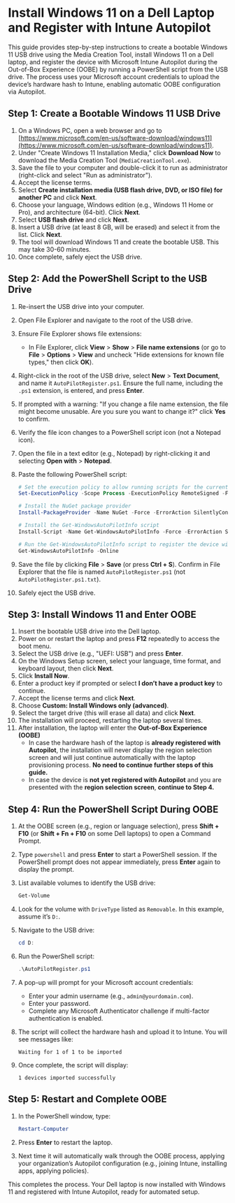 # Install Windows 11 on a Dell Laptop and Register with Intune Autopilot

This guide provides step-by-step instructions to create a bootable Windows 11 USB drive using the Media Creation Tool, install Windows 11 on a Dell laptop, and register the device with Microsoft Intune Autopilot during the Out-of-Box Experience (OOBE) by running a PowerShell script from the USB drive. The process uses your Microsoft account credentials to upload the device’s hardware hash to Intune, enabling automatic OOBE configuration via Autopilot.

## Step 1: Create a Bootable Windows 11 USB Drive

1. On a Windows PC, open a web browser and go to [https://www.microsoft.com/en-us/software-download/windows11](https://www.microsoft.com/en-us/software-download/windows11).
2. Under "Create Windows 11 Installation Media," click **Download Now** to download the Media Creation Tool (`MediaCreationTool.exe`).
3. Save the file to your computer and double-click it to run as administrator (right-click and select "Run as administrator").
4. Accept the license terms.
5. Select **Create installation media (USB flash drive, DVD, or ISO file) for another PC** and click **Next**.
6. Choose your language, Windows edition (e.g., Windows 11 Home or Pro), and architecture (64-bit). Click **Next**.
7. Select **USB flash drive** and click **Next**.
8. Insert a USB drive (at least 8 GB, will be erased) and select it from the list. Click **Next**.
9. The tool will download Windows 11 and create the bootable USB. This may take 30-60 minutes.
10. Once complete, safely eject the USB drive.

## Step 2: Add the PowerShell Script to the USB Drive

1. Re-insert the USB drive into your computer.
2. Open File Explorer and navigate to the root of the USB drive.
3. Ensure File Explorer shows file extensions:
   - In File Explorer, click **View** > **Show** > **File name extensions** (or go to **File** > **Options** > **View** and uncheck "Hide extensions for known file types," then click **OK**).
4. Right-click in the root of the USB drive, select **New** > **Text Document**, and name it `AutoPilotRegister.ps1`. Ensure the full name, including the `.ps1` extension, is entered, and press **Enter**.
5. If prompted with a warning: "If you change a file name extension, the file might become unusable. Are you sure you want to change it?" click **Yes** to confirm.
6. Verify the file icon changes to a PowerShell script icon (not a Notepad icon).
7. Open the file in a text editor (e.g., Notepad) by right-clicking it and selecting **Open with** > **Notepad**.
8. Paste the following PowerShell script:

   ```powershell
   # Set the execution policy to allow running scripts for the current process 
   Set-ExecutionPolicy -Scope Process -ExecutionPolicy RemoteSigned -Force
   
   # Install the NuGet package provider 
   Install-PackageProvider -Name NuGet -Force -ErrorAction SilentlyContinue
   
   # Install the Get-WindowsAutoPilotInfo script 
   Install-Script -Name Get-WindowsAutoPilotInfo -Force -ErrorAction SilentlyContinue
   
   # Run the Get-WindowsAutoPilotInfo script to register the device with Autopilot
   Get-WindowsAutoPilotInfo -Online
   ```

9. Save the file by clicking **File** > **Save** (or press **Ctrl + S**). Confirm in File Explorer that the file is named `AutoPilotRegister.ps1` (not `AutoPilotRegister.ps1.txt`).
10. Safely eject the USB drive.

## Step 3: Install Windows 11 and Enter OOBE

1. Insert the bootable USB drive into the Dell laptop.
2. Power on or restart the laptop and press **F12** repeatedly to access the boot menu.
3. Select the USB drive (e.g., "UEFI: USB") and press **Enter**.
4. On the Windows Setup screen, select your language, time format, and keyboard layout, then click **Next**.
5. Click **Install Now**.
6. Enter a product key if prompted or select **I don’t have a product key** to continue.
7. Accept the license terms and click **Next**.
8. Choose **Custom: Install Windows only (advanced)**.
9. Select the target drive (this will erase all data) and click **Next**.
10. The installation will proceed, restarting the laptop several times.
11. After installation, the laptop will enter the **Out-of-Box Experience (OOBE)**
    - In case the hardware hash of the laptop is **already registered with Autopilot**, the installation will never display the region selection screen and will just continue automatically with the laptop provisioning process. **No need to continue further steps of this guide.**
    - In case the device is **not yet registered with Autopilot** and you are presented with the **region selection screen**, **continue to Step 4.**

## Step 4: Run the PowerShell Script During OOBE

1. At the OOBE screen (e.g., region or language selection), press **Shift + F10** (or **Shift + Fn + F10** on some Dell laptops) to open a Command Prompt.
2. Type `powershell` and press **Enter** to start a PowerShell session. If the PowerShell prompt does not appear immediately, press **Enter** again to display the prompt.
3. List available volumes to identify the USB drive:

   ```powershell
   Get-Volume
   ```

4. Look for the volume with `DriveType` listed as `Removable`. In this example, assume it’s `D:`.
5. Navigate to the USB drive:

   ```powershell
   cd D:
   ```

6. Run the PowerShell script:

   ```powershell
   .\AutoPilotRegister.ps1
   ```

7. A pop-up will prompt for your Microsoft account credentials:
   - Enter your admin username (e.g., `admin@yourdomain.com`).
   - Enter your password.
   - Complete any Microsoft Authenticator challenge if multi-factor authentication is enabled.
8. The script will collect the hardware hash and upload it to Intune. You will see messages like:

   ```
   Waiting for 1 of 1 to be imported
   ```

9. Once complete, the script will display:

   ```
   1 devices imported successfully
   ```

## Step 5: Restart and Complete OOBE

1. In the PowerShell window, type:

   ```powershell
   Restart-Computer
   ```

2. Press **Enter** to restart the laptop.
3. Next time it will automatically walk through the OOBE process, applying your organization’s Autopilot configuration (e.g., joining Intune, installing apps, applying policies).

This completes the process. Your Dell laptop is now installed with Windows 11 and registered with Intune Autopilot, ready for automated setup.

